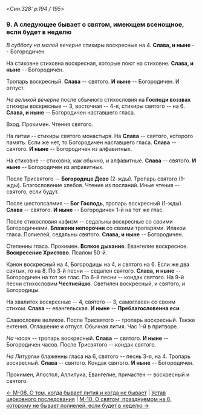 
<*Син.328: p.194 / 195*>

### 9. А следующее бывает о святом, имеющем всенощное, если будет в неделю

*В субботу на малой вечерне* стихиры воскресные на 4. 
**Слава, и ныне** -- Богородичен. 

На стиховне стиховна воскресная, которые поют на стиховне. 
**Слава, и ныне** -- Богородичен.

Тропарь воскресный. **Слава** -- святого. **И ныне** -- Богородичен. 
И отпуст. 

*На великой вечерне* после обычного стихословия на **Господи воззвах** 
стихиры воскресные -- 3, восточная -- 4-я, стихиры святого -- на 6. 
**Слава, и ныне** -- Богородичен наставшего гласа. 

Вход. Прокимен. Чтения святого. 

На литии -- стихиры святого монастыря. На **Слава** -- святого, которого память. 
Если же нет, то Богородичен наставшего гласа. 
**Слава** -- святого. **И ныне** -- Богородичен из алфавитных. 

На стиховне -- стиховна, как обычно, и алфавитные. 
**Слава** -- святого. **И ныне** -- Богородичен из алфавитных. 

После Трисвятого -- **Богородице Дево** (2-жды). Тропарь святого (1-жды). 
Благословение хлебов. Чтение из посланий. Иные чтения -- святого, если будут. 

После шестопсалмия -- **Бог Господь**, тропарь воскресный (1-жды). 
**Слава** -- святого. **И ныне** -- Богородичен 1-й на тот же глас. 

После стихословия кафизм -- седальны воскресные со своими Богородичнами.
**Блажени непорочни** со своими тропарями. Ипакои гласа. 
Полиелей, седальны святого. **Слава, и ныне** -- Богородичен. 

Степенны гласа. Прокимен. **Всякое дыхание**. Евангелие воскресное.
**Воскресение Христово**. Псалом 50-й. 

Канон воскресный на 4, Богородицы на 4, и святого на 6. Если же два святых, 
то на 8. 
По 3-й песни -- седален святого. **Слава, и ныне** -- Богородичен на тот же глас. 
По 6-й песни -- кондак святого. 
На 9-й песни стихословим **Честнейшю**. 
Светилен воскресный, и святого, и Богородицы. 

На хвалитех воскресные -- 4, святого -- 3, самогласен со своим стихом. 
**Слава** -- евангельская. **И ныне** -- **Преблагословенна еси**. 

Славословие великое. 
После Трисвятого -- тропарь воскресный. 
Также ектения. Оглашение и отпуст. Обычная лития. Час 1-й в притворе.  

*На часах* -- тропарь воскресный. **Слава** -- святого. **И ныне** -- Богородичен часов. 
После Трисвятого -- кондак святого. 

*На Литургии* блаженны гласа на 6, святого -- песнь 3-я, на 4. 
Тропарь воскресный. **Слава** -- святого. Кондак святого. 
**И ныне** -- Богородичен. 

Прокимен, Апостол, Аллилуиа, Евангелие, причастен -- воскресный и святого. 

[← М-08. О том, когда бывает лития и когда не бывает](m_328_008.md)
| [Устав церковного последования](README.md)
| [М-10. О святом, празднуемом на 6, которому не бывает полиелей, если будет в неделю →](m_328_010.md)
